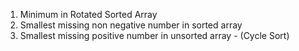 1. Minimum in Rotated Sorted Array
2. Smallest missing non negative number in sorted array
3. Smallest missing positive number in unsorted array - (Cycle Sort)

